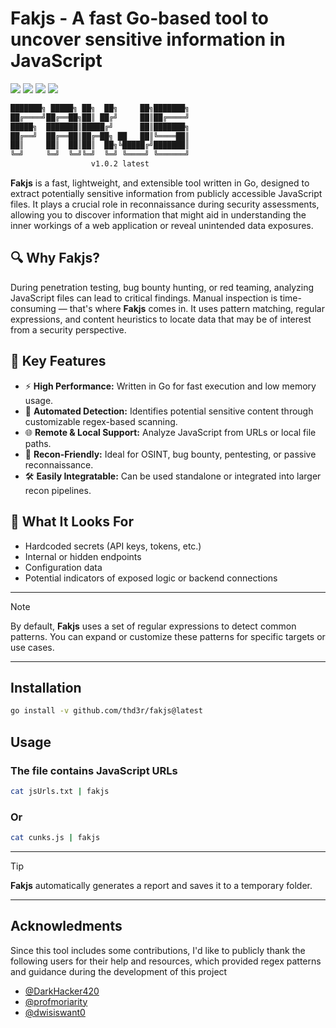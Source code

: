 <h1 align="left">
  Fakjs - A fast Go-based tool to uncover sensitive information in JavaScript
</h1>

<p align="left">
  <a href="https://opensource.org/licenses/MIT"><img src="https://img.shields.io/badge/license-MIT-_red.svg"></a>
  <a href="https://github.com/thd3r/fakjs/releases"><img src="https://img.shields.io/github/release/thd3r/fakjs.svg"></a>
  <a href="https://x.com/thd3r"><img src="https://img.shields.io/twitter/follow/thd3r.svg?logo=twitter"></a>
  <a href="https://github.com/thd3r/fakjs/issues"><img src="https://img.shields.io/badge/contributions-welcome-brightgreen.svg?style=flat"></a>

</p>

```sh
███████╗ █████╗ ██╗  ██╗     ██╗███████╗
██╔════╝██╔══██╗██║ ██╔╝     ██║██╔════╝
█████╗  ███████║█████╔╝      ██║███████╗
██╔══╝  ██╔══██║██╔═██╗ ██   ██║╚════██║
██║     ██║  ██║██║  ██╗╚█████╔╝███████║
╚═╝     ╚═╝  ╚═╝╚═╝  ╚═╝ ╚════╝ ╚══════╝
                  v1.0.2 latest																		
```

**Fakjs** is a fast, lightweight, and extensible tool written in Go, designed to extract potentially sensitive information from publicly accessible JavaScript files. It plays a crucial role in reconnaissance during security assessments, allowing you to discover information that might aid in understanding the inner workings of a web application or reveal unintended data exposures.

## 🔍 Why Fakjs?

During penetration testing, bug bounty hunting, or red teaming, analyzing JavaScript files can lead to critical findings. Manual inspection is time-consuming — that's where **Fakjs** comes in. It uses pattern matching, regular expressions, and content heuristics to locate data that may be of interest from a security perspective.

## 🚀 Key Features

- ⚡ **High Performance:** Written in Go for fast execution and low memory usage.
- 🔎 **Automated Detection:** Identifies potential sensitive content through customizable regex-based scanning.
- 🌐 **Remote & Local Support:** Analyze JavaScript from URLs or local file paths.
- 🧠 **Recon-Friendly:** Ideal for OSINT, bug bounty, pentesting, or passive reconnaissance.
- 🛠️ **Easily Integratable:** Can be used standalone or integrated into larger recon pipelines.

## 🧪 What It Looks For

- Hardcoded secrets (API keys, tokens, etc.)
- Internal or hidden endpoints
- Configuration data
- Potential indicators of exposed logic or backend connections

---
> [!NOTE]
> By default, **Fakjs** uses a set of regular expressions to detect common patterns. You can expand or customize these patterns for specific targets or use cases.
---

## Installation

```sh
go install -v github.com/thd3r/fakjs@latest
```

## Usage

### The file contains JavaScript URLs

```sh
cat jsUrls.txt | fakjs
```

###  Or

```sh
cat cunks.js | fakjs
```

---
> [!TIP]
> **Fakjs** automatically generates a report and saves it to a temporary folder.
---

## Acknowledments

Since this tool includes some contributions, I'd like to publicly thank the following users for their help and resources, which provided regex patterns and guidance during the development of this project

- [@DarkHacker420](https://github.com/DarkHacker420)
- [@profmoriarity](https://github.com/profmoriarity)
- [@dwisiswant0](https://github.com/dwisiswant0)
